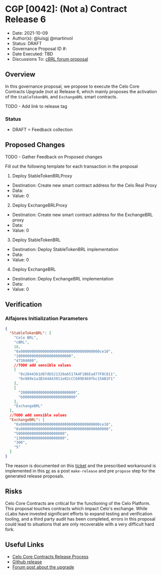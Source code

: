 # CGP [0042]: (Not a) Contract Release 6

- Date: 2021-10-09
- Author(s): @luisgj @martinvol
- Status: DRAFT
- Governance Proposal ID #: 
- Date Executed: TBD
- Discussions To: [cBRL forum proposal](https://forum.celo.org/t/cbrl-stable-asset/1281)

## Overview

In this governance proposal, we propose to execute the Celo Core Contracts Upgrade (not a) Release 6, which mainly proposes the activation of the `StableTokenBRL` and `ExchangeBRL` smart contracts.

TODO - Add link to release tag

### Status
- DRAFT = Feedback collection

## Proposed Changes
TODO - Gather Feedback on Proposed changes

Fill out the following template for each transaction in the proposal

1. Deploy StableTokenBRLProxy
- Destination: Create new smart contract address for the Celo Real Proxy
- Data: 
- Value: 0

2. Deploy ExchangeBRLProxy
- Destination: Create new smart contract address for the ExchangeBRL proxy
- Data:
- Value: 0

3. Deploy StableTokenBRL
- Destination: Deploy StableTokenBRL implementation
- Data:
- Value: 0

4. Deploy ExchangeBRL
- Destination: Deploy ExchangeBRL implementation
- Data:
- Value: 0

## Verification

### Alfajores Initialization Parameters

```json
{
  "StableTokenBRL": [
    "Celo BRL",
    "cBRL",
    18,
    "0x000000000000000000000000000000000000ce10",
    "1000000000000000000000000",
    "47304000",
    //TODO add sensible values
    [
      "0x28443b1d87db521320a6517A4F1B6Ead77F8C811",
      "0x989e1a3B344A43911e02cCC609D469fbc15AB1F1"
    ],
    [
      "2000000000000000000000000",
      "6000000000000000000000000"
    ],
    "ExchangeBRL"
  ],
  //TODO add sensible values
  "ExchangeBRL": [
    "0x000000000000000000000000000000000000ce10",
    "0x0000000000000000000000000000000000000000",
    "5000000000000000000000",
    "1300000000000000000000",
    "300",
    "5"
  ]
}
```

The reason is documented on this [ticket](https://github.com/celo-org/celo-monorepo/issues/7171) and the prescribed workaround is implemented in this [pr](https://github.com/celo-org/celo-monorepo/pull/7267) as a post `make-release` and pre `propose` step for the generated release proposals.

## Risks

Celo Core Contracts are critical for the functioning of the Celo Platform. This proposal touches contracts which impact Celo's exchange. While cLabs have invested significant efforts to expand testing and verification tooling, and a third party audit has been completed, errors in this proposal could lead to situations that are only recoverable with a very difficult hard fork.

## Useful Links

* [Celo Core Contracts Release Process](https://docs.celo.org/community/release-process/smart-contracts)
* [Github release](https://github.com/celo-org/celo-monorepo/releases/tag/celo-contracts-v3.rc0)
* [Forum post about the upgrade](https://forum.celo.org/t/contracts-release-2/719)
